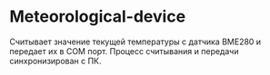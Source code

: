 # Meteorological-device

Считывает значение текущей температуры с датчика BME280 и передает их в COM порт. Процесс считывания и передачи синхронизирован с ПК.